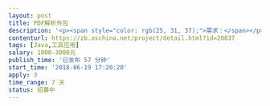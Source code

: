 ```yaml
---                
layout: post       
title: PDF解析外包           
description: '<p><span style="color: rgb(25, 31, 37);">需求：</span></p><p><span style="color: rgb(25, 31, 37);"> 稳定性，能够兼容各种PDF文档解析，不出现程序假死，奔溃等情况。</span></p><p><span style="color: rgb(25, 31, 37);">性能，处理1万字的PDF文档，时间在2秒以内。</span></p><p><span style="color: rgb(25, 31, 37);">能够正确识别常规PDF，不出现乱码，空白，强制换行符等与肉眼阅读不一致情况。 </span></p><p><span style="color: rgb(25, 31, 37);">不出现文档中句子和段落被非法切割的状况。</span></p><p><span style="color: rgb(25, 31, 37);">验收：</span></p><p><span style="color: rgb(25, 31, 37);">能够连续处理1000个文档，且满足上述条件。</span></p><p><span style="color: rgb(25, 31, 37);">交付java源代码</span></p><p><span style="color: rgb(25, 31, 37);">开发语言限制为java，jdk版本为1.7或1.8。</span></p>'     
contenturl: https://zb.oschina.net/project/detail.html?id=20837      
tags: [Java,工具应用]            
salary: 1000-3000元          
publish_time: '已发布 57 分钟'         
start_time: '2018-06-19 17:20:20'           
apply: 3                   
time_range: 7 天              
status: 招募中                  
---                 
```

